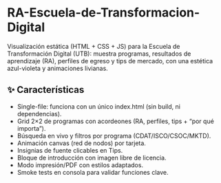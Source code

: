 # RA-Escuela-de-Transformacion-Digital
Visualización estática (HTML + CSS + JS) para la Escuela de Transformación Digital (UTB): muestra programas, resultados de aprendizaje (RA), perfiles de egreso y tips de mercado, con una estética azul-violeta y animaciones livianas.

## ✨ Características

- Single-file: funciona con un único index.html (sin build, ni dependencias).
- Grid 2×2 de programas con acordeones (RA, perfiles, tips + “por qué importa”).
- Búsqueda en vivo y filtros por programa (CDAT/ISCO/CSOC/MKTD).
- Animación canvas (red de nodos) por tarjeta.
- Insignias de fuente clicables en Tips.
- Bloque de introducción con imagen libre de licencia.
- Modo impresión/PDF con estilos adaptados.
- Smoke tests en consola para validar funciones clave.
